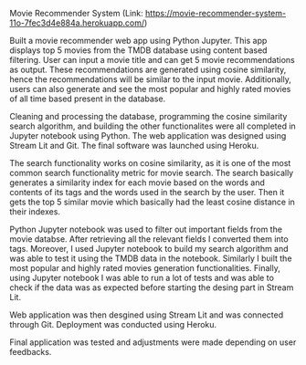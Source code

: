 Movie Recommender System (Link: https://movie-recommender-system-11o-7fec3d4e884a.herokuapp.com/)

Built a movie recommender web app using Python Jupyter. This app displays top 5 movies from the TMDB database using content based filtering. 
User can input a movie title and can get 5 movie recommendations as output. These recommendations are generated using cosine similarity, hence the recommendations will be similar to the input movie.
Additionally, users can also generate and see the most popular and highly rated movies of all time based present in the database.

Cleaning and processing the database, programming the cosine similarity search algorithm, and building the other functionalites were all completed in Jupyter notebook using Python.
The web application was designed using Stream Lit and Git. The final software was launched using Heroku.

The search functionality works on cosine similarity, as it is one of the most common search functionality metric for movie search.
The search basically generates a similarity index for each movie based on the words and contents of its tags and the words used in the search by the user.
Then it gets the top 5 similar movie which basically had the least cosine distance in their indexes.

Python Jupyter notebook was used to filter out important fields from the movie databse. After retrieving all the relevant fields I converted them into tags.
Moreover, I used Jupyter notebook to build my search algorithm and was able to test it using the TMDB data in the notebook. 
Similarly I built the most popular and highly rated movies generation functionalities.
Finally, using Jupyter notebook I was able to run a lot of tests and was able to check if the data was as expected before starting the desing part in Stream Lit.

Web application was then desgined using Stream Lit and was connected through Git. Deployment was conducted using Heroku.

Final application was tested and adjustments were made depending on user feedbacks.
